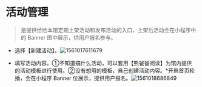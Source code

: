 # **活动管理**

> 是提供给绘本馆定期上架活动和发布活动的入口，上架后活动会在小程序中的 Banner 图中展示，供用户报名参与。

- 选择【新建活动】。![1561017611679](E:\熊爸爸\熊爸\教程\help-document\docs\_media\1561017611679.png)

- 填写活动内容。①不知道搞什么活动，可以套用【熊爸爸阅读】为馆内提供的活动模板进行使用。②没有想用的模板，自己创建活动内容。*开启首页轮播，会在小程序 Banner 位展示，提供用户报名。![1561018686849](E:\熊爸爸\熊爸\教程\help-document\docs\_media\1561018686849.png)